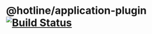 # @hotline/application-plugin [![Build Status](https://travis-ci.org/DiscordHotline/application-plugin.svg?branch=master)](https://travis-ci.org/DiscordHotline/application-plugin)

